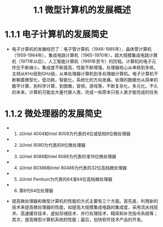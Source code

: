 # <center>1.1 微型计算机的发展概述</center>
# 1.1.1 电子计算机的发展简史
- 电子计算机的发展经历了：电子管计算机（1946-1985年），晶体管计算机（1959-1964年），集成电路计算机（1965-1970年），超大规模集成电路计算机（1971年以后），人工智能计算机（1991年至今）的历程。计算机的电子元件在不断缩小，集成度不断提高，性能不断增强，处理器核心从单核到多核，主频从KHz级到GHz级，从单处理器计算机到多处理器计算机。电子计算机不断朝着微型化，低功耗，智能化，系统化的方向发展。处理的数据也从简单的数字计算，到科学计算，到图像，音频，游戏等，不断复杂化，多元化。不久的未来，计算机可能会大量代替人类，完成一些原本只有人类才能完成的任务
# 1.1.2 微处理器的发展简史
- 1. 以Intel 4004和Intel 8008为代表的4位或低档8位微处理器
- 2. 以Intel 8080为代表的8位微处理器
- 3. 以Intel 8088和Intel 8086为代表的准16位微处理器
- 4. 以Intel 80386和Intel 80486为代表的32位高档微处理器
- 5. 以Intel Pentium为代表的64准64位高档微处理器
- 6. 第6代64位处理器

- 提高微处理器和微型计算机的性能的方式主要有三个方面。首先是，利用新的技术来提高微处理器的性能，如提高大规模集成电路的集成度，采用流水线技术、高速缓存技术、虚拟存储技术、并行处理技术、精简和补充指令系统等；其次，提高微型计算机系统的性能；最后，加快软件技术产品的开发。